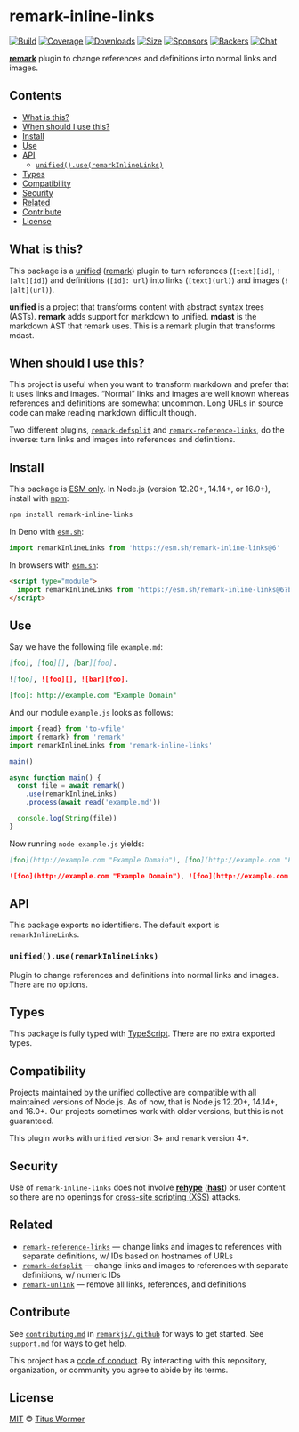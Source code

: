 # remark-inline-links

[![Build][build-badge]][build]
[![Coverage][coverage-badge]][coverage]
[![Downloads][downloads-badge]][downloads]
[![Size][size-badge]][size]
[![Sponsors][sponsors-badge]][collective]
[![Backers][backers-badge]][collective]
[![Chat][chat-badge]][chat]

**[remark][]** plugin to change references and definitions into normal
links and images.

## Contents

*   [What is this?](#what-is-this)
*   [When should I use this?](#when-should-i-use-this)
*   [Install](#install)
*   [Use](#use)
*   [API](#api)
    *   [`unified().use(remarkInlineLinks)`](#unifieduseremarkinlinelinks)
*   [Types](#types)
*   [Compatibility](#compatibility)
*   [Security](#security)
*   [Related](#related)
*   [Contribute](#contribute)
*   [License](#license)

## What is this?

This package is a [unified][] ([remark][]) plugin to turn references
(`[text][id]`, `![alt][id]`) and definitions (`[id]: url`) into links
(`[text](url)`) and images (`![alt](url)`).

**unified** is a project that transforms content with abstract syntax trees
(ASTs).
**remark** adds support for markdown to unified.
**mdast** is the markdown AST that remark uses.
This is a remark plugin that transforms mdast.

## When should I use this?

This project is useful when you want to transform markdown and prefer that it
uses links and images.
“Normal” links and images are well known whereas references and definitions
are somewhat uncommon.
Long URLs in source code can make reading markdown difficult though.

Two different plugins, [`remark-defsplit`][remark-defsplit] and
[`remark-reference-links`][remark-reference-links], do the inverse: turn
links and images into references and definitions.

## Install

This package is [ESM only](https://gist.github.com/sindresorhus/a39789f98801d908bbc7ff3ecc99d99c).
In Node.js (version 12.20+, 14.14+, or 16.0+), install with [npm][]:

```sh
npm install remark-inline-links
```

In Deno with [`esm.sh`][esmsh]:

```js
import remarkInlineLinks from 'https://esm.sh/remark-inline-links@6'
```

In browsers with [`esm.sh`][esmsh]:

```html
<script type="module">
  import remarkInlineLinks from 'https://esm.sh/remark-inline-links@6?bundle'
</script>
```

## Use

Say we have the following file `example.md`:

```markdown
[foo], [foo][], [bar][foo].

![foo], ![foo][], ![bar][foo].

[foo]: http://example.com "Example Domain"
```

And our module `example.js` looks as follows:

```js
import {read} from 'to-vfile'
import {remark} from 'remark'
import remarkInlineLinks from 'remark-inline-links'

main()

async function main() {
  const file = await remark()
    .use(remarkInlineLinks)
    .process(await read('example.md'))

  console.log(String(file))
}
```

Now running `node example.js` yields:

```markdown
[foo](http://example.com "Example Domain"), [foo](http://example.com "Example Domain"), [bar](http://example.com "Example Domain").

![foo](http://example.com "Example Domain"), ![foo](http://example.com "Example Domain"), ![bar](http://example.com "Example Domain").
```

## API

This package exports no identifiers.
The default export is `remarkInlineLinks`.

### `unified().use(remarkInlineLinks)`

Plugin to change references and definitions into normal links and images.
There are no options.

## Types

This package is fully typed with [TypeScript][].
There are no extra exported types.

## Compatibility

Projects maintained by the unified collective are compatible with all maintained
versions of Node.js.
As of now, that is Node.js 12.20+, 14.14+, and 16.0+.
Our projects sometimes work with older versions, but this is not guaranteed.

This plugin works with `unified` version 3+ and `remark` version 4+.

## Security

Use of `remark-inline-links` does not involve **[rehype][]** (**[hast][]**) or
user content so there are no openings for [cross-site scripting (XSS)][xss]
attacks.

## Related

*   [`remark-reference-links`][remark-reference-links]
    — change links and images to references with separate definitions,
    w/ IDs based on hostnames of URLs
*   [`remark-defsplit`][remark-defsplit]
    — change links and images to references with separate definitions,
    w/ numeric IDs
*   [`remark-unlink`](https://github.com/remarkjs/remark-unlink)
    — remove all links, references, and definitions

## Contribute

See [`contributing.md`][contributing] in [`remarkjs/.github`][health] for ways
to get started.
See [`support.md`][support] for ways to get help.

This project has a [code of conduct][coc].
By interacting with this repository, organization, or community you agree to
abide by its terms.

## License

[MIT][license] © [Titus Wormer][author]

<!-- Definitions -->

[build-badge]: https://github.com/remarkjs/remark-inline-links/workflows/main/badge.svg

[build]: https://github.com/remarkjs/remark-inline-links/actions

[coverage-badge]: https://img.shields.io/codecov/c/github/remarkjs/remark-inline-links.svg

[coverage]: https://codecov.io/github/remarkjs/remark-inline-links

[downloads-badge]: https://img.shields.io/npm/dm/remark-inline-links.svg

[downloads]: https://www.npmjs.com/package/remark-inline-links

[size-badge]: https://img.shields.io/bundlephobia/minzip/remark-inline-links.svg

[size]: https://bundlephobia.com/result?p=remark-inline-links

[sponsors-badge]: https://opencollective.com/unified/sponsors/badge.svg

[backers-badge]: https://opencollective.com/unified/backers/badge.svg

[collective]: https://opencollective.com/unified

[chat-badge]: https://img.shields.io/badge/chat-discussions-success.svg

[chat]: https://github.com/remarkjs/remark/discussions

[npm]: https://docs.npmjs.com/cli/install

[esmsh]: https://esm.sh

[health]: https://github.com/remarkjs/.github

[contributing]: https://github.com/remarkjs/.github/blob/HEAD/contributing.md

[support]: https://github.com/remarkjs/.github/blob/HEAD/support.md

[coc]: https://github.com/remarkjs/.github/blob/HEAD/code-of-conduct.md

[license]: license

[author]: https://wooorm.com

[remark]: https://github.com/remarkjs/remark

[unified]: https://github.com/unifiedjs/unified

[xss]: https://en.wikipedia.org/wiki/Cross-site_scripting

[typescript]: https://www.typescriptlang.org

[rehype]: https://github.com/rehypejs/rehype

[hast]: https://github.com/syntax-tree/hast

[remark-defsplit]: https://github.com/remarkjs/remark-defsplit

[remark-reference-links]: https://github.com/remarkjs/remark-reference-links
